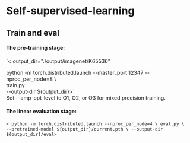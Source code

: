 # Self-supervised-learning
## Train and eval
#### The pre-training stage:
`< output_dir="./output/imagenet/K65536"  

   python -m torch.distributed.launch  --master_port 12347 --nproc_per_node=8 \  
    train.py\
    --output-dir ${output_dir}>`  
    Set --amp-opt-level to O1, O2, or O3 for mixed precision training. 
 #### The linear evaluation stage:
 `< python -m torch.distributed.launch --nproc_per_node=4 \
    eval.py \  
    --pretrained-model ${output_dir}/current.pth \
    --output-dir ${output_dir}/eval>`
